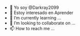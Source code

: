 - 👋 Yo soy @Darkray2099
- 👀 Estoy interesado en Aprender
- 🌱 I’m currently learning ...
- 💞️ I’m looking to collaborate on ...
- 📫 How to reach me ...

<!---
Darkray2099/Darkray2099 is a ✨ special ✨ repository because its `README.md` (this file) appears on your GitHub profile.
You can click the Preview link to take a look at your changes.
--->

